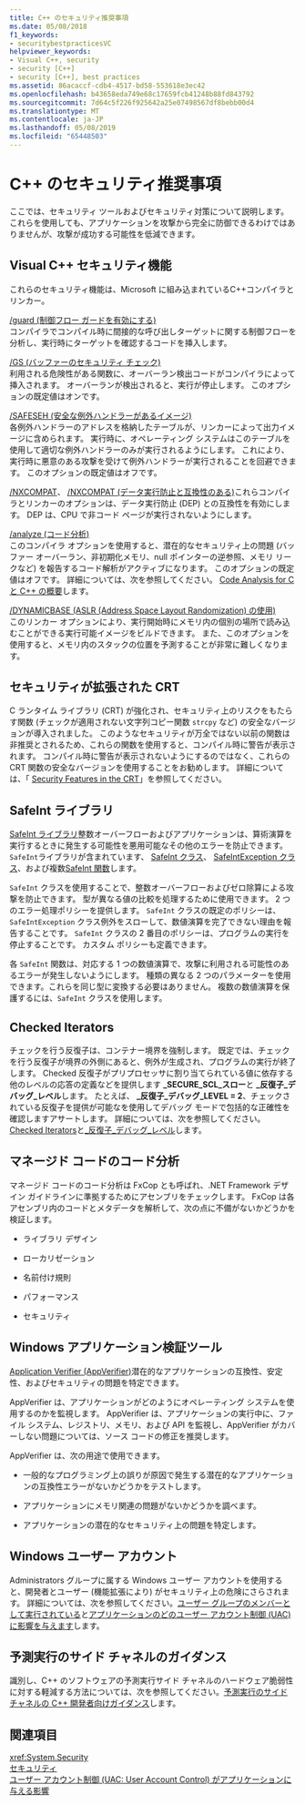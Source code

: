 ```yaml
---
title: C++ のセキュリティ推奨事項
ms.date: 05/08/2018
f1_keywords:
- securitybestpracticesVC
helpviewer_keywords:
- Visual C++, security
- security [C++]
- security [C++], best practices
ms.assetid: 86acaccf-cdb4-4517-bd58-553618e3ec42
ms.openlocfilehash: b43658eda749e68c17659fcb41248b88fd843792
ms.sourcegitcommit: 7d64c5f226f925642a25e07498567df8bebb00d4
ms.translationtype: MT
ms.contentlocale: ja-JP
ms.lasthandoff: 05/08/2019
ms.locfileid: "65448503"
---
```

# <a name="security-best-practices-for-c"></a>C++ のセキュリティ推奨事項

ここでは、セキュリティ ツールおよびセキュリティ対策について説明します。 これらを使用しても、アプリケーションを攻撃から完全に防御できるわけではありませんが、攻撃が成功する可能性を低減できます。

## <a name="visual-c-security-features"></a>Visual C++ セキュリティ機能

これらのセキュリティ機能は、Microsoft に組み込まれているC++コンパイラとリンカー。

[/guard (制御フロー ガードを有効にする)](../build/reference/guard-enable-control-flow-guard.md)<br/>
コンパイラでコンパイル時に間接的な呼び出しターゲットに関する制御フローを分析し、実行時にターゲットを確認するコードを挿入します。

[/GS (バッファーのセキュリティ チェック)](../build/reference/gs-buffer-security-check.md)<br/>
利用される危険性がある関数に、オーバーラン検出コードがコンパイラによって挿入されます。 オーバーランが検出されると、実行が停止します。 このオプションの既定値はオンです。

[/SAFESEH (安全な例外ハンドラーがあるイメージ)](../build/reference/safeseh-image-has-safe-exception-handlers.md)<br/>
各例外ハンドラーのアドレスを格納したテーブルが、リンカーによって出力イメージに含められます。 実行時に、オペレーティング システムはこのテーブルを使用して適切な例外ハンドラーのみが実行されるようにします。 これにより、実行時に悪意のある攻撃を受けて例外ハンドラーが実行されることを回避できます。 このオプションの既定値はオフです。

[/NXCOMPAT](../build/reference/nxcompat.md)、 [/NXCOMPAT (データ実行防止と互換性のある)](../build/reference/nxcompat-compatible-with-data-execution-prevention.md)これらコンパイラとリンカーのオプションは、データ実行防止 (DEP) との互換性を有効にします。 DEP は、CPU で非コード ページが実行されないようにします。

[/analyze (コード分析)](../build/reference/analyze-code-analysis.md)<br/>
このコンパイラ オプションを使用すると、潜在的なセキュリティ上の問題 (バッファー オーバーラン、非初期化メモリ、null ポインターの逆参照、メモリ リークなど) を報告するコード解析がアクティブになります。 このオプションの既定値はオフです。 詳細については、次を参照してください。 [Code Analysis for C と C++ の概要](/visualstudio/code-quality/code-analysis-for-c-cpp-overview)します。

[/DYNAMICBASE (ASLR (Address Space Layout Randomization) の使用)](../build/reference/dynamicbase-use-address-space-layout-randomization.md)<br/>
このリンカー オプションにより、実行開始時にメモリ内の個別の場所で読み込むことができる実行可能イメージをビルドできます。 また、このオプションを使用すると、メモリ内のスタックの位置を予測することが非常に難しくなります。

## <a name="security-enhanced-crt"></a>セキュリティが拡張された CRT

C ランタイム ライブラリ (CRT) が強化され、セキュリティ上のリスクをもたらす関数 (チェックが適用されない文字列コピー関数 `strcpy` など) の安全なバージョンが導入されました。 このようなセキュリティが万全ではない以前の関数は非推奨とされるため、これらの関数を使用すると、コンパイル時に警告が表示されます。 コンパイル時に警告が表示されないようにするのではなく、これらの CRT 関数の安全なバージョンを使用することをお勧めします。 詳細については、「 [Security Features in the CRT](../c-runtime-library/security-features-in-the-crt.md)」を参照してください。

## <a name="safeint-library"></a>SafeInt ライブラリ

[SafeInt ライブラリ](../safeint/safeint-library.md)整数オーバーフローおよびアプリケーションは、算術演算を実行するときに発生する可能性を悪用可能なその他のエラーを防止できます。 `SafeInt`ライブラリが含まれています、 [SafeInt クラス](../safeint/safeint-class.md)、 [SafeIntException クラス](../safeint/safeintexception-class.md)、および複数[SafeInt 関数](../safeint/safeint-functions.md)します。

`SafeInt` クラスを使用することで、整数オーバーフローおよびゼロ除算による攻撃を防止できます。 型が異なる値の比較を処理するために使用できます。 2 つのエラー処理ポリシーを提供します。 `SafeInt` クラスの既定のポリシーは、`SafeIntException` クラス例外をスローして、数値演算を完了できない理由を報告することです。 `SafeInt` クラスの 2 番目のポリシーは、プログラムの実行を停止することです。 カスタム ポリシーも定義できます。

各 `SafeInt` 関数は、対応する 1 つの数値演算で、攻撃に利用される可能性のあるエラーが発生しないようにします。 種類の異なる 2 つのパラメーターを使用できます。これらを同じ型に変換する必要はありません。 複数の数値演算を保護するには、`SafeInt` クラスを使用します。

## <a name="checked-iterators"></a>Checked Iterators

チェックを行う反復子は、コンテナー境界を強制します。 既定では、チェックを行う反復子が境界の外側にあると、例外が生成され、プログラムの実行が終了します。 Checked 反復子がプリプロセッサに割り当てられている値に依存する他のレベルの応答の定義などを提供します **\_SECURE\_SCL\_スロー**と **\_反復子\_デバッグ\_レベル**します。 たとえば、 **\_反復子\_デバッグ\_LEVEL = 2**、チェックされている反復子を提供が可能なを使用してデバッグ モードで包括的な正確性を確認しますアサートします。 詳細については、次を参照してください。 [Checked Iterators](../standard-library/checked-iterators.md)と[\_反復子\_デバッグ\_レベル](../standard-library/iterator-debug-level.md)します。

## <a name="code-analysis-for-managed-code"></a>マネージド コードのコード分析

マネージド コードのコード分析は FxCop とも呼ばれ、.NET Framework デザイン ガイドラインに準拠するためにアセンブリをチェックします。 FxCop は各アセンブリ内のコードとメタデータを解析して、次の点に不備がないかどうかを検証します。

- ライブラリ デザイン

- ローカリゼーション

- 名前付け規則

- パフォーマンス

- セキュリティ

## <a name="windows-application-verifier"></a>Windows アプリケーション検証ツール

[Application Verifier (AppVerifier)](/windows-hardware/drivers/debugger/application-verifier
)潜在的なアプリケーションの互換性、安定性、およびセキュリティの問題を特定できます。

AppVerifier は、アプリケーションがどのようにオペレーティング システムを使用するのかを監視します。 AppVerifier は、アプリケーションの実行中に、ファイル システム、レジストリ、メモリ、および API を監視し、AppVerifier がカバーしない問題については、ソース コードの修正を推奨します。

AppVerifier は、次の用途で使用できます。

- 一般的なプログラミング上の誤りが原因で発生する潜在的なアプリケーションの互換性エラーがないかどうかをテストします。

- アプリケーションにメモリ関連の問題がないかどうかを調べます。

- アプリケーションの潜在的なセキュリティ上の問題を特定します。

## <a name="windows-user-accounts"></a>Windows ユーザー アカウント

Administrators グループに属する Windows ユーザー アカウントを使用すると、開発者とユーザー (機能拡張により) がセキュリティ上の危険にさらされます。 詳細については、次を参照してください。[ユーザー グループのメンバーとして実行されている](running-as-a-member-of-the-users-group.md)と[アプリケーションのどのユーザー アカウント制御 (UAC) に影響を与えます](how-user-account-control-uac-affects-your-application.md)します。

## <a name="guidance-for-speculative-execution-side-channels"></a>予測実行のサイド チャネルのガイダンス

識別し、C++ のソフトウェアの予測実行サイド チャネルのハードウェア脆弱性に対する軽減する方法については、次を参照してください。[予測実行のサイド チャネルの C++ 開発者向けガイダンス](developer-guidance-speculative-execution.md)します。

## <a name="see-also"></a>関連項目

<xref:System.Security> <br/>
[セキュリティ](/dotnet/standard/security/index)<br/>
[ユーザー アカウント制御 (UAC: User Account Control) がアプリケーションに与える影響](how-user-account-control-uac-affects-your-application.md)

